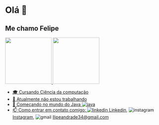 # Olá 👋
## Me chamo Felipe


 <div>
  <a href="https://github.com/rafaballerini">
  <img height="150em" src="https://github-readme-stats.vercel.app/api?username=luisfelipe03&show_icons=true&theme=dracula&include_all_commits=true&count_private=true"/>
  <img height="150em" src="https://github-readme-stats.vercel.app/api/top-langs/?username=luisfelipe03&layout=compact&langs_count=16&theme=dracula"/>
<div>

- 🎓 Cursando Ciência da computação
- 🔭 Atualmente não estou trabalhando 
- 🌱 Começando no mundo do Java ![java](https://user-images.githubusercontent.com/81371774/119203561-af481000-ba69-11eb-8a9c-8fe2dd5a3237.png)
- 📫 Como entrar em contato comigo: ![linkedin](https://user-images.githubusercontent.com/81371774/118325262-98d60d80-b4d9-11eb-81de-99c4082aa7e2.png)
[Linkedin](https://www.linkedin.com/in/luis-felipe-contrate/), ![instagram](https://user-images.githubusercontent.com/81371774/118325003-34b34980-b4d9-11eb-8a7d-9ed27d0adf0f.png) [Instagram](https://www.instagram.com/luis_felipe36/), ![gmail](https://user-images.githubusercontent.com/81371774/118325550-03874900-b4da-11eb-900a-facd6e74c024.png) <llipeandrade34@gmail.com>
